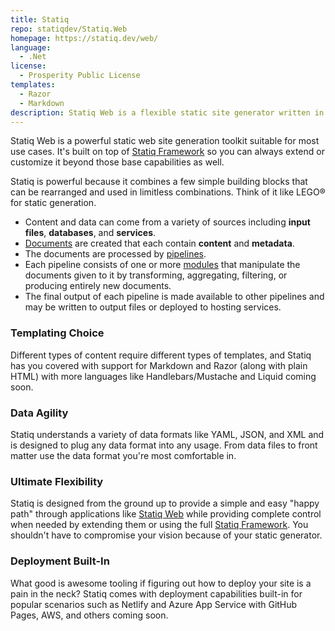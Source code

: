 ```yaml
---
title: Statiq
repo: statiqdev/Statiq.Web
homepage: https://statiq.dev/web/
language:
  - .Net
license:
  - Prosperity Public License
templates:
  - Razor
  - Markdown
description: Statiq Web is a flexible static site generator written in .NET
---
```


Statiq Web is a powerful static web site generation toolkit suitable for most use cases. It's built on top of [Statiq Framework](https://statiq.dev/framework/) so you can always extend or customize it beyond those base capabilities as well.

Statiq is powerful because it combines a few simple building blocks that can be rearranged and used in limitless combinations. Think of it like LEGO® for static generation.

- Content and data can come from a variety of sources including **input files**, **databases**, and **services**.
- [Documents](https://statiq.dev/framework/documents/) are created that each contain **content** and **metadata**.
- The documents are processed by [pipelines](https://statiq.dev/framework/pipelines/).
- Each pipeline consists of one or more [modules](https://statiq.dev/framework/pipelines/modules/) that manipulate the documents given to it by transforming, aggregating, filtering, or producing entirely new documents.
- The final output of each pipeline is made available to other pipelines and may be written to output files or deployed to hosting services.

### Templating Choice

Different types of content require different types of templates, and Statiq has you covered with support for Markdown and Razor (along with plain HTML) with more languages like Handlebars/Mustache and Liquid coming soon.

### Data Agility

Statiq understands a variety of data formats like YAML, JSON, and XML and is designed to plug any data format into any usage. From data files to front matter use the data format you're most comfortable in.

### Ultimate Flexibility

Statiq is designed from the ground up to provide a simple and easy "happy path" through applications like [Statiq Web](https://statiq.dev/web/) while providing complete control when needed by extending them or using the full [Statiq Framework](https://statiq.dev/framework/). You shouldn't have to compromise your vision because of your static generator.

### Deployment Built-In

What good is awesome tooling if figuring out how to deploy your site is a pain in the neck? Statiq comes with deployment capabilities built-in for popular scenarios such as Netlify and Azure App Service with GitHub Pages, AWS, and others coming soon.
